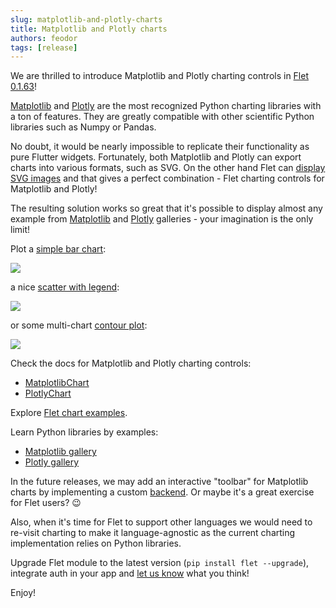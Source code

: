 ```yaml
---
slug: matplotlib-and-plotly-charts
title: Matplotlib and Plotly charts
authors: feodor
tags: [release]
---
```


We are thrilled to introduce Matplotlib and Plotly charting controls in [Flet 0.1.63](https://pypi.org/project/flet/0.1.63/)!

[Matplotlib](https://matplotlib.org/) and [Plotly](https://plotly.com/python/) are the most recognized Python charting libraries with a ton of features. They are greatly compatible with other scientific Python libraries such as Numpy or Pandas.

No doubt, it would be nearly impossible to replicate their functionality as pure Flutter widgets. Fortunately, both Matplotlib and Plotly can export charts into various formats, such as SVG. On the other hand Flet can [display SVG images](https://github.com/flet-dev/examples/blob/main/python/controls/image/svg-image.py) and that gives a perfect combination - Flet charting controls for Matplotlib and Plotly!

The resulting solution works so great that it's possible to display almost any example from [Matplotlib](https://matplotlib.org/stable/gallery/index.html) and [Plotly](https://plotly.com/python/) galleries - your imagination is the only limit!

Plot a [simple bar chart](https://github.com/flet-dev/examples/blob/main/python/controls/charts/mpl-barchart.py):

<img src="/img/docs/controls/charts/matplotlib-barchart.png" className="screenshot-60"/>

a nice [scatter with legend](https://github.com/flet-dev/examples/blob/main/python/controls/charts/mpl-scatter.py):

<img src="/img/docs/controls/charts/matplotlib-scatter.png" className="screenshot-60"/>

or some multi-chart [contour plot](https://github.com/flet-dev/examples/blob/main/python/controls/charts/mpl-contour.py):

<img src="/img/docs/controls/charts/matplotlib-contour.png" className="screenshot-60"/>

Check the docs for Matplotlib and Plotly charting controls:

* [MatplotlibChart](/docs/controls/matplotlibchart)
* [PlotlyChart](/docs/controls/plotlychart)

Explore [Flet chart examples](https://github.com/flet-dev/examples/tree/main/python/controls/charts).

Learn Python libraries by examples:

* [Matplotlib gallery](https://matplotlib.org/stable/gallery/index.html)
* [Plotly gallery](https://plotly.com/python/)

In the future releases, we may add an interactive "toolbar" for Matplotlib charts by implementing a custom [backend](https://matplotlib.org/stable/users/explain/backends.html). Or maybe it's a great exercise for Flet users? 😉

Also, when it's time for Flet to support other languages we would need to re-visit charting to make it language-agnostic as the current charting implementation relies on Python libraries.

Upgrade Flet module to the latest version (`pip install flet --upgrade`), integrate auth in your app and [let us know](https://discord.gg/dzWXP8SHG8) what you think!

Enjoy!